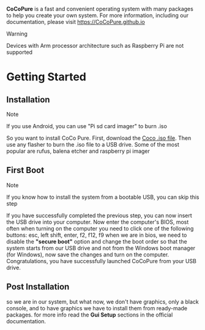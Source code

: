 **CoCoPure** is a fast and convenient operating system with many packages to help you create your own system. For more information, including our documentation, please visit https://CoCoPure.github.io

>[!WARNING]
>Devices with Arm processor architecture such as Raspberry Pi are not supported

# Getting Started

## Installation

>[!NOTE]
>If you use Android, you can use "Pi sd card imager" to burn .iso

So you want to install CoCo Pure. First, download the [Coco .iso file](https://github.com/CoCoPure/CoCoPure/releases). Then use any flasher to burn the .iso file to a USB drive. Some of the most popular are rufus, balena etcher and raspberry pi imager

## First Boot

>[!NOTE]
>If you know how to install the system from a bootable USB, you can skip this step

If you have successfully completed the previous step, you can now insert the USB drive into your computer. Now enter the computer's BIOS, most often when turning on the computer you need to click one of the following buttons: esc, left shift, enter, f2, f12, f9 when we are in bios, we need to disable the **"secure boot"** option and change the boot order so that the system starts from our USB drive and not from the Windows boot manager (for Windows), now save the changes and turn on the computer. Congratulations, you have successfully launched CoCoPure from your USB drive.

## Post Installation

so we are in our system, but what now, we don't have graphics, only a black console, and to have graphics we have to install them from ready-made packages. for more info read the **Gui Setup** sections in the official documentation.
